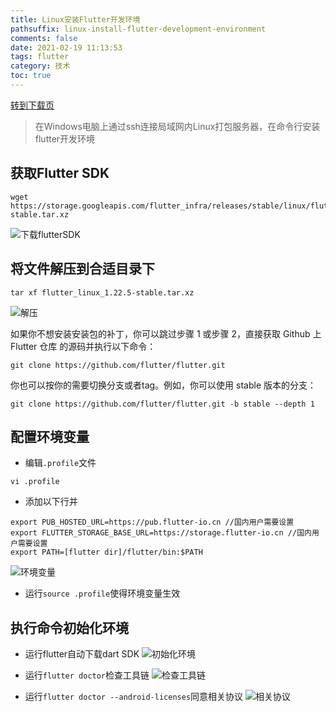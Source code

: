 ```yaml
---
title: Linux安装Flutter开发环境
pathsuffix: linux-install-flutter-development-environment
comments: false
date: 2021-02-19 11:13:53
tags: flutter
category: 技术
toc: true
---
```


[转到下载页](https://flutter.dev/docs/development/tools/sdk/releases?tab=linux)

> 在Windows电脑上通过ssh连接局域网内Linux打包服务器，在命令行安装flutter开发环境

## 获取Flutter SDK

```
wget https://storage.googleapis.com/flutter_infra/releases/stable/linux/flutter_linux_1.22.5-stable.tar.xz
```

![下载flutterSDK](img1.png)

## 将文件解压到合适目录下

```
tar xf flutter_linux_1.22.5-stable.tar.xz
```

![解压](img2.png)


如果你不想安装安装包的补丁，你可以跳过步骤 1 或步骤 2，直接获取 Github 上 Flutter 仓库 的源码并执行以下命令：

```
git clone https://github.com/flutter/flutter.git
```

你也可以按你的需要切换分支或者tag。例如，你可以使用 stable 版本的分支：

```
git clone https://github.com/flutter/flutter.git -b stable --depth 1
```

## 配置环境变量

+ 编辑`.profile`文件

```
vi .profile
```

+ 添加以下行并

```
export PUB_HOSTED_URL=https://pub.flutter-io.cn //国内用户需要设置
export FLUTTER_STORAGE_BASE_URL=https://storage.flutter-io.cn //国内用户需要设置
export PATH=[flutter dir]/flutter/bin:$PATH
```

![环境变量](img3.png)

+ 运行`source .profile`使得环境变量生效

## 执行命令初始化环境

+ 运行flutter自动下载dart SDK
  ![初始化环境](img4.png)

+ 运行`flutter doctor`检查工具链
  ![检查工具链](img5.png)

+ 运行`flutter doctor --android-licenses`同意相关协议
  ![相关协议](img6.png)